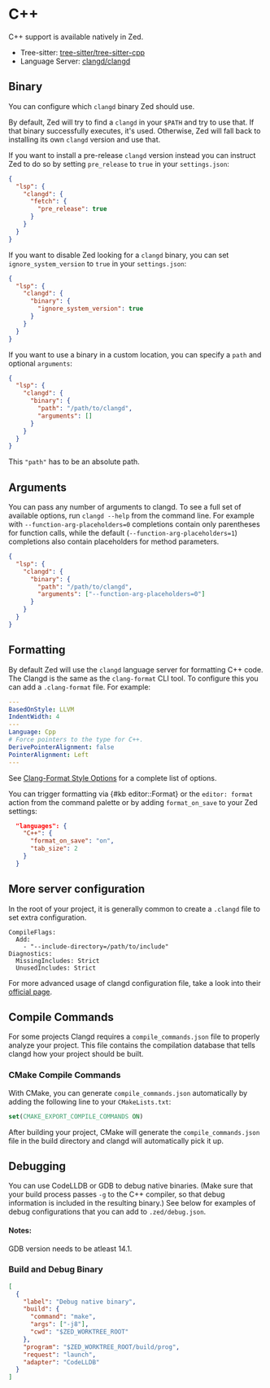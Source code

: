 # C++

C++ support is available natively in Zed.

- Tree-sitter: [tree-sitter/tree-sitter-cpp](https://github.com/tree-sitter/tree-sitter-cpp)
- Language Server: [clangd/clangd](https://github.com/clangd/clangd)

## Binary

You can configure which `clangd` binary Zed should use.

By default, Zed will try to find a `clangd` in your `$PATH` and try to use that. If that binary successfully executes, it's used. Otherwise, Zed will fall back to installing its own `clangd` version and use that.

If you want to install a pre-release `clangd` version instead you can instruct Zed to do so by setting `pre_release` to `true` in your `settings.json`:

```json
{
  "lsp": {
    "clangd": {
      "fetch": {
        "pre_release": true
      }
    }
  }
}
```

If you want to disable Zed looking for a `clangd` binary, you can set `ignore_system_version` to `true` in your `settings.json`:

```json
{
  "lsp": {
    "clangd": {
      "binary": {
        "ignore_system_version": true
      }
    }
  }
}
```

If you want to use a binary in a custom location, you can specify a `path` and optional `arguments`:

```json
{
  "lsp": {
    "clangd": {
      "binary": {
        "path": "/path/to/clangd",
        "arguments": []
      }
    }
  }
}
```

This `"path"` has to be an absolute path.

## Arguments

You can pass any number of arguments to clangd. To see a full set of available options, run `clangd --help` from the command line. For example with `--function-arg-placeholders=0` completions contain only parentheses for function calls, while the default (`--function-arg-placeholders=1`) completions also contain placeholders for method parameters.

```json
{
  "lsp": {
    "clangd": {
      "binary": {
        "path": "/path/to/clangd",
        "arguments": ["--function-arg-placeholders=0"]
      }
    }
  }
}
```

## Formatting

By default Zed will use the `clangd` language server for formatting C++ code. The Clangd is the same as the `clang-format` CLI tool. To configure this you can add a `.clang-format` file. For example:

```yaml
---
BasedOnStyle: LLVM
IndentWidth: 4
---
Language: Cpp
# Force pointers to the type for C++.
DerivePointerAlignment: false
PointerAlignment: Left
---
```

See [Clang-Format Style Options](https://clang.llvm.org/docs/ClangFormatStyleOptions.html) for a complete list of options.

You can trigger formatting via {#kb editor::Format} or the `editor: format` action from the command palette or by adding `format_on_save` to your Zed settings:

```json
  "languages": {
    "C++": {
      "format_on_save": "on",
      "tab_size": 2
    }
  }
```

## More server configuration

In the root of your project, it is generally common to create a `.clangd` file to set extra configuration.

```text
CompileFlags:
  Add:
    - "--include-directory=/path/to/include"
Diagnostics:
  MissingIncludes: Strict
  UnusedIncludes: Strict
```

For more advanced usage of clangd configuration file, take a look into their [official page](https://clangd.llvm.org/config.html).

## Compile Commands

For some projects Clangd requires a `compile_commands.json` file to properly analyze your project. This file contains the compilation database that tells clangd how your project should be built.

### CMake Compile Commands

With CMake, you can generate `compile_commands.json` automatically by adding the following line to your `CMakeLists.txt`:

```cmake
set(CMAKE_EXPORT_COMPILE_COMMANDS ON)
```

After building your project, CMake will generate the `compile_commands.json` file in the build directory and clangd will automatically pick it up.

## Debugging

You can use CodeLLDB or GDB to debug native binaries. (Make sure that your build process passes `-g` to the C++ compiler, so that debug information is included in the resulting binary.) See below for examples of debug configurations that you can add to `.zed/debug.json`.

#### Notes:
GDB version needs to be atleast 14.1.

### Build and Debug Binary

```json
[
  {
    "label": "Debug native binary",
    "build": {
      "command": "make",
      "args": ["-j8"],
      "cwd": "$ZED_WORKTREE_ROOT"
    },
    "program": "$ZED_WORKTREE_ROOT/build/prog",
    "request": "launch",
    "adapter": "CodeLLDB"
  }
]
```
